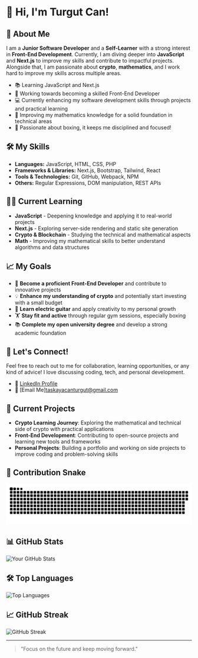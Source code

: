 # 👋 Hi, I'm Turgut Can!

## 🚀 About Me

I am a **Junior Software Developer** and a **Self-Learner** with a strong interest in **Front-End Development**. Currently, I am diving deeper into **JavaScript** and **Next.js** to improve my skills and contribute to impactful projects. Alongside that, I am passionate about **crypto**, **mathematics**, and I work hard to improve my skills across multiple areas.

- 📚 Learning JavaScript and Next.js
- 🎯 Working towards becoming a skilled Front-End Developer
- 💻 Currently enhancing my software development skills through projects and practical learning
- 🧠 Improving my mathematics knowledge for a solid foundation in technical areas
- 🥊 Passionate about boxing, it keeps me disciplined and focused!

## 🛠️ My Skills

- **Languages:** JavaScript, HTML, CSS, PHP
- **Frameworks & Libraries:** Next.js, Bootstrap, Tailwind, React
- **Tools & Technologies:** Git, GitHub, Webpack, NPM
- **Others:** Regular Expressions, DOM manipulation, REST APIs

## 🧑‍💻 Current Learning

- **JavaScript** - Deepening knowledge and applying it to real-world projects
- **Next.js** - Exploring server-side rendering and static site generation
- **Crypto & Blockchain** - Studying the technical and mathematical aspects
- **Math** - Improving my mathematical skills to better understand algorithms and data structures

## 📈 My Goals

- 🚀 **Become a proficient Front-End Developer** and contribute to innovative projects
- 💡 **Enhance my understanding of crypto** and potentially start investing with a small budget
- 🎸 **Learn electric guitar** and apply creativity to my personal growth
- 🏋️ **Stay fit and active** through regular gym sessions, especially boxing
- 📚 **Complete my open university degree** and develop a strong academic foundation

## 💬 Let's Connect!

Feel free to reach out to me for collaboration, learning opportunities, or any kind of advice! I love discussing coding, tech, and personal development.

- 💼 [LinkedIn Profile](https://www.linkedin.com/in/turgutcan-taskaya)
- 📧 [Email Me][taskayacanturgut@gmail.com](mailto:taskayacanturgut@gmail.com)


## 📌 Current Projects

- **Crypto Learning Journey**: Exploring the mathematical and technical side of crypto with practical applications
- **Front-End Development**: Contributing to open-source projects and learning new tools and frameworks
- **Personal Projects**: Building a portfolio and working on side projects to improve coding and problem-solving skills

## 🐍 Contribution Snake

![snake gif](https://github.com/Turcute/snk/blob/manual-run-output/only-svg/github-contribution-grid-snake-dark.svg)

## 📊 GitHub Stats

![Your GitHub Stats](https://github-readme-stats.vercel.app/api?username=Turcute&show_icons=true&count_private=true&hide=prs)

## 🛠️ Top Languages

![Top Languages](https://github-readme-stats.vercel.app/api/top-langs/?username=Turcute&layout=compact)

## 📈 GitHub Streak

![GitHub Streak](https://github-readme-streak-stats.herokuapp.com/?user=Turcute)



---

> "Focus on the future and keep moving forward."
